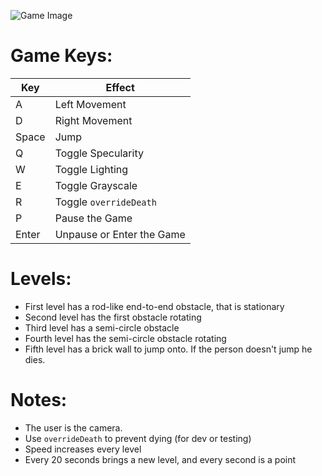 ![Game Image](https://i.imgur.com/HwwdrcA.png)

# Game Keys:

Key|Effect
-|-
A|Left Movement
D|Right Movement
Space|Jump
Q|Toggle Specularity
W|Toggle Lighting
E|Toggle Grayscale
R|Toggle `overrideDeath`
P|Pause the Game
Enter|Unpause or Enter the Game

# Levels:

- First level has a rod-like end-to-end obstacle, that is stationary
- Second level has the first obstacle rotating
- Third level has a semi-circle obstacle
- Fourth level has the semi-circle obstacle rotating
- Fifth level has a brick wall to jump onto. If the person doesn't jump he dies.

# Notes:

- The user is the camera.
- Use `overrideDeath` to prevent dying (for dev or testing)
- Speed increases every level
- Every 20 seconds brings a new level, and every second is a point
